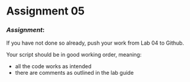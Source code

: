 # Assignment 05

### *Assignment*:
If you have not done so already, push your work from Lab 04 to Github.    
  
Your script should be in good working order, meaning:   

+ all the code works as intended
+ there are comments as outlined in the lab guide
